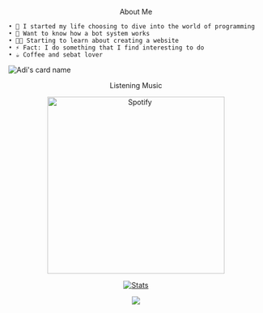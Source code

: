 <p align=center>
About Me
</p>

```
• 🌱 I started my life choosing to dive into the world of programming
• 🤖 Want to know how a bot system works 
• 🧑‍💻 Starting to learn about creating a website
• ⚡ Fact: I do something that I find interesting to do
• ☕ Coffee and sebat lover
```

![Adi's card name](https://cardivo.vercel.app/api?name=YuuraHz&description=Hi%20There,%20My%20Real%20Name%20Is%20Adi%20Saputra.%20I'am%20a%20Newbie&image=https://github.com/yuurahz.png&backgroundColor=%23ecf0f1&instagram=adisptr05_&github=yuurahz&pattern=leaf&colorPattern=%23eaeaea)

<p align=center>
Listening Music
</p>

<p align=center>
<a href="https://open.spotify.com/user/31rfiiy7cv7rf6gkw5ewysendfcq?si=EnZaw-pgTVWaRYNhv_CtMA&utm_source=copy-link" target="_blank"><img src="https://now-playing-on-spotify.vercel.app/api/spotify" alt="Spotify" width="350"/></a>
</p>

 <p align="center">
    <a href="https://github.com/sanzydev">
        <img src="https://github-readme-activity-graph.vercel.app/graph?username=yuurahz&theme=redical" alt="Stats">
    </a>
</p>


<p align="center"><a href="https://github.com/yuurahz"><img src="https://github-readme-stats.vercel.app/api/top-langs/?username=yuurahz&theme=radical&layout=compact"></a></p> 